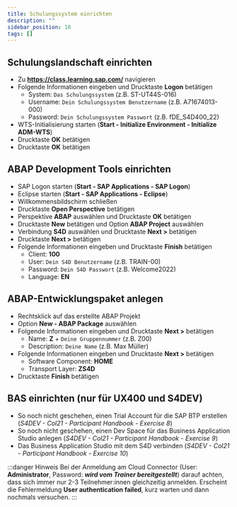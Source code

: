 ```yaml
---
title: Schulungssystem einrichten
description: ""
sidebar_position: 10
tags: []
---
```


## Schulungslandschaft einrichten
- Zu **https://class.learning.sap.com/** navigieren
- Folgende Informationen eingeben und Drucktaste **Logon** betätigen
    - System: `Das Schulungssystem` (z.B. ST-UT44S-016)
    - Username: `Dein Schulungssystem Benutzername` (z.B. A71674013-000)
    - Password: `Dein Schulungssystem Passwort` (z.B. fDE_S4D400_22)
- WTS-Initialisierung starten (**Start - Initialize Environment - Initialize ADM-WTS**)
- Drucktaste **OK** betätigen
- Drucktaste **OK** betätigen

## ABAP Development Tools einrichten
- SAP Logon starten (**Start - SAP Applications - SAP Logon**)
- Eclipse starten (**Start - SAP Applications - Eclipse**)
- Willkommensbildschirm schließen
- Drucktaste **Open Perspective** betätigen
- Perspektive **ABAP** auswählen und Drucktaste **OK** betätigen
- Drucktaste **New** betätigen und Option **ABAP Project** auswählen
- Verbindung **S4D** auswählen und Drucktaste **Next \>** betätigen
- Drucktaste **Next \>** betätigen
- Folgende Informationen eingeben und Drucktaste **Finish** betätigen
    - Client: **100**
    - User: `Dein S4D Benutzername` (z.B. TRAIN-00)
    - Password: `Dein S4D Passwort` (z.B. Welcome2022)
    - Language: **EN**

## ABAP-Entwicklungspaket anlegen
- Rechtsklick auf das erstellte ABAP Projekt
- Option **New - ABAP Package** auswählen
- Folgende Informationen eingeben und Drucktaste **Next >** betätigen
    - Name: **Z** + `Deine Gruppennummer` (z.B. Z00)
    - Description: `Deine Name` (z.B. Max Müller)
- Folgende Informationen eingeben und Drucktaste **Next >** betätigen
    - Software Component: **HOME**
    - Transport Layer: **ZS4D**
- Drucktaste **Finish** betätigen

## BAS einrichten (nur für UX400 und S4DEV)
- So noch nicht geschehen, einen Trial Account für die SAP BTP erstellen (_S4DEV - Col21 - Participant Handbook - Exercise 8_)
- So noch nicht geschehen, einen Dev Space für das Business Application Studio anlegen (_S4DEV - Col21 - Participant Handbook - Exercise 9_)
- Das Business Application Studio mit dem S4D verbinden (_S4DEV - Col21 - Participant Handbook - Exercise 10_)

:::danger Hinweis
Bei der Anmeldung am Cloud Connector (User: **Administrator**, Password: _**wird vom Trainer bereitgestellt**_) darauf achten, dass sich immer nur 2-3 Teilnehmer:innen gleichzeitig anmelden. Erscheint die Fehlermeldung **User authentication failed**, kurz warten und 
dann nochmals versuchen.
:::
